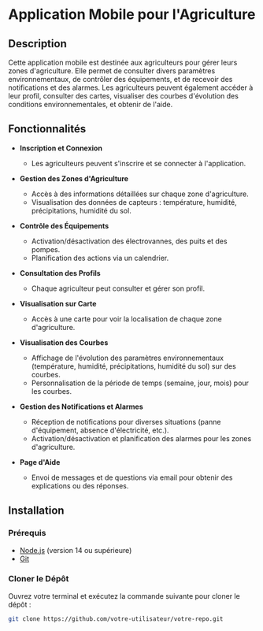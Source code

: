 # Application Mobile pour l'Agriculture

## Description

Cette application mobile est destinée aux agriculteurs pour gérer leurs zones d'agriculture. Elle permet de consulter divers paramètres environnementaux, de contrôler des équipements, et de recevoir des notifications et des alarmes. Les agriculteurs peuvent également accéder à leur profil, consulter des cartes, visualiser des courbes d'évolution des conditions environnementales, et obtenir de l'aide.

## Fonctionnalités

- **Inscription et Connexion**
  - Les agriculteurs peuvent s'inscrire et se connecter à l'application.

- **Gestion des Zones d'Agriculture**
  - Accès à des informations détaillées sur chaque zone d'agriculture.
  - Visualisation des données de capteurs : température, humidité, précipitations, humidité du sol.

- **Contrôle des Équipements**
  - Activation/désactivation des électrovannes, des puits et des pompes.
  - Planification des actions via un calendrier.

- **Consultation des Profils**
  - Chaque agriculteur peut consulter et gérer son profil.

- **Visualisation sur Carte**
  - Accès à une carte pour voir la localisation de chaque zone d'agriculture.

- **Visualisation des Courbes**
  - Affichage de l'évolution des paramètres environnementaux (température, humidité, précipitations, humidité du sol) sur des courbes.
  - Personnalisation de la période de temps (semaine, jour, mois) pour les courbes.

- **Gestion des Notifications et Alarmes**
  - Réception de notifications pour diverses situations (panne d'équipement, absence d'électricité, etc.).
  - Activation/désactivation et planification des alarmes pour les zones d'agriculture.

- **Page d'Aide**
  - Envoi de messages et de questions via email pour obtenir des explications ou des réponses.

## Installation

### Prérequis

- [Node.js](https://nodejs.org/) (version 14 ou supérieure)
- [Git](https://git-scm.com/)

### Cloner le Dépôt

Ouvrez votre terminal et exécutez la commande suivante pour cloner le dépôt :

```bash
git clone https://github.com/votre-utilisateur/votre-repo.git
```
